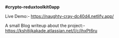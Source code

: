 
**#crypto-reduxtoolkit0app**

Live Demo:- https://naughty-cray-dc40d4.netlify.app/

A small Blog writeup about the project:- https://kshitijkakade.atlassian.net/l/c/ihxPt6ru
